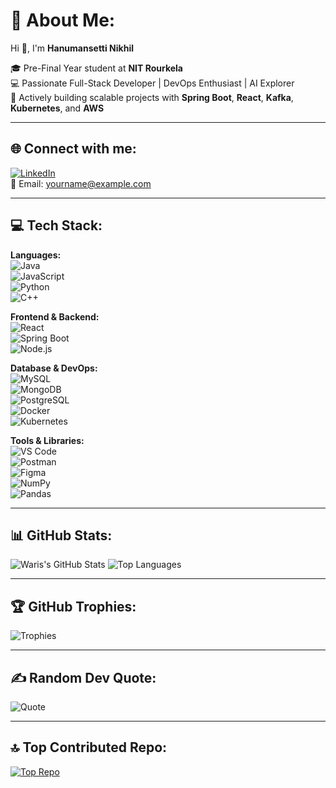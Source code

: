 # 💫 About Me:
Hi 👋, I'm **Hanumansetti Nikhil**

🎓 Pre-Final Year student at **NIT Rourkela**  
💻 Passionate Full-Stack Developer | DevOps Enthusiast | AI Explorer  
🚀 Actively building scalable projects with **Spring Boot**, **React**, **Kafka**, **Kubernetes**, and **AWS**

---

## 🌐 Connect with me:
[![LinkedIn](https://img.shields.io/badge/LinkedIn-blue?style=for-the-badge&logo=linkedin)](https://www.linkedin.com/in/YOUR_LINKEDIN/)  
📧 Email: yourname@example.com

---

## 💻 Tech Stack:
**Languages:**  
![Java](https://img.shields.io/badge/Java-ED8B00?style=flat&logo=java&logoColor=white)  
![JavaScript](https://img.shields.io/badge/JavaScript-F7DF1E?style=flat&logo=javascript&logoColor=black)  
![Python](https://img.shields.io/badge/Python-3776AB?style=flat&logo=python&logoColor=white)  
![C++](https://img.shields.io/badge/C++-00599C?style=flat&logo=c%2B%2B&logoColor=white)

**Frontend & Backend:**  
![React](https://img.shields.io/badge/React-61DAFB?style=flat&logo=react&logoColor=black)  
![Spring Boot](https://img.shields.io/badge/Spring_Boot-6DB33F?style=flat&logo=spring-boot&logoColor=white)  
![Node.js](https://img.shields.io/badge/Node.js-339933?style=flat&logo=node.js&logoColor=white)

**Database & DevOps:**  
![MySQL](https://img.shields.io/badge/MySQL-00000F?style=flat&logo=mysql&logoColor=white)  
![MongoDB](https://img.shields.io/badge/MongoDB-47A248?style=flat&logo=mongodb&logoColor=white)  
![PostgreSQL](https://img.shields.io/badge/PostgreSQL-316192?style=flat&logo=postgresql&logoColor=white)  
![Docker](https://img.shields.io/badge/Docker-2496ED?style=flat&logo=docker&logoColor=white)  
![Kubernetes](https://img.shields.io/badge/Kubernetes-326CE5?style=flat&logo=kubernetes&logoColor=white)

**Tools & Libraries:**  
![VS Code](https://img.shields.io/badge/VS%20Code-007ACC?style=flat&logo=visual-studio-code&logoColor=white)  
![Postman](https://img.shields.io/badge/Postman-FF6C37?style=flat&logo=postman&logoColor=white)  
![Figma](https://img.shields.io/badge/Figma-F24E1E?style=flat&logo=figma&logoColor=white)  
![NumPy](https://img.shields.io/badge/Numpy-013243?style=flat&logo=numpy&logoColor=white)  
![Pandas](https://img.shields.io/badge/Pandas-150458?style=flat&logo=pandas&logoColor=white)

---

## 📊 GitHub Stats:
![Waris's GitHub Stats](https://github-readme-stats.vercel.app/api?username=W-aris&show_icons=true&theme=tokyonight)
![Top Languages](https://github-readme-stats.vercel.app/api/top-langs/?username=W-aris&layout=compact&theme=tokyonight)

---

## 🏆 GitHub Trophies:
![Trophies](https://github-profile-trophy.vercel.app/?username=W-aris&theme=radical&no-frame=true&margin-w=5)

---

## ✍️ Random Dev Quote:
![Quote](https://quotes-github-readme.vercel.app/api?type=horizontal&theme=dark)

---

## 🔝 Top Contributed Repo:
[![Top Repo](https://github-readme-stats.vercel.app/api/pin/?username=W-aris&repo=REPO_NAME&theme=tokyonight)](https://github.com/W-aris/REPO_NAME)
